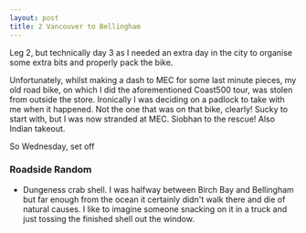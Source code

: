 ```yaml
---
layout: post
title: 2 Vancouver to Bellingham
---
```


Leg 2, but technically day 3 as I needed an extra day in the city to organise some extra bits and properly pack the bike.

Unfortunately, whilst making a dash to MEC for some last minute pieces, my old road bike, on which I did the aforementioned Coast500 tour, was stolen from outside the store. Ironically I was deciding on a padlock to take with me when it happened. Not the one that was on that bike, clearly! Sucky to start with, but I was now stranded at MEC. Siobhan to the rescue! Also Indian takeout.

So Wednesday, set off



### Roadside Random

 - Dungeness crab shell. I was halfway between Birch Bay and Bellingham but far enough from the ocean it certainly didn't walk there and die of natural causes. I like to imagine someone snacking on it in a truck and just tossing the finished shell out the window.
